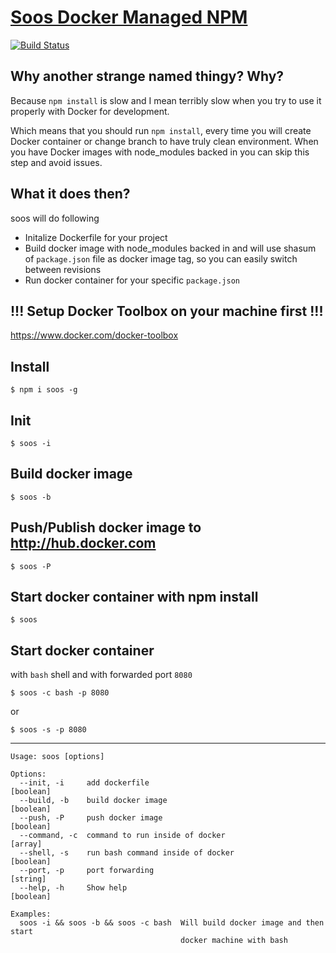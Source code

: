 [Soos Docker Managed NPM](https://www.youtube.com/watch?v=XiuRv8RgaFk)
==================

[![Build Status](https://travis-ci.org/ngParty/soos.svg?branch=master)](https://travis-ci.org/ngParty/soos)

## Why another strange named thingy? Why?

Because `npm install` is slow and I mean terribly slow when you try to use it properly with Docker for development.

Which means that you should run `npm install`, every time you will create Docker container or change branch to have truly clean environment. When you have Docker images with node_modules backed in you can skip this step and avoid  issues.

## What it does then?

soos will do following

- Initalize Dockerfile for your project
- Build docker image with node_modules backed in and will use shasum of `package.json` file as docker image tag, so you can easily switch between revisions
- Run docker container for your specific `package.json`

## !!! Setup Docker Toolbox on your machine first !!!

https://www.docker.com/docker-toolbox

## Install

`$ npm i soos -g`

## Init

`$ soos -i`

## Build docker image

`$ soos -b`

## Push/Publish docker image to http://hub.docker.com

`$ soos -P`

## Start docker container with npm install

`$ soos`

## Start docker container

with `bash` shell and with forwarded port `8080`

`$ soos -c bash -p 8080`

or

`$ soos -s -p 8080`

---

```
Usage: soos [options]

Options:
  --init, -i     add dockerfile                                        [boolean]
  --build, -b    build docker image                                    [boolean]
  --push, -P     push docker image                                     [boolean]
  --command, -c  command to run inside of docker                         [array]
  --shell, -s    run bash command inside of docker                     [boolean]
  --port, -p     port forwarding                                        [string]
  --help, -h     Show help                                             [boolean]

Examples:
  soos -i && soos -b && soos -c bash  Will build docker image and then start
                                      docker machine with bash
```
